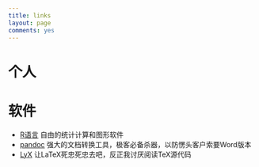 ```yaml
---
title: links
layout: page
comments: yes
---
```


# 个人


# 软件

- [R语言](http://www.r-project.org) 自由的统计计算和图形软件
- [pandoc](http://johnmacfarlane.net/pandoc/) 强大的文档转换工具，极客必备杀器，以防愣头客户索要Word版本
- [LyX](http://www.lyx.org) 让LaTeX死忠死忠去吧，反正我讨厌阅读TeX源代码

